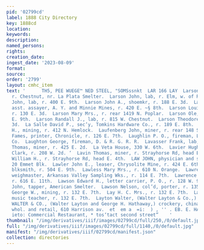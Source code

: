 ```yaml
---
pid: '02799cd'
label: 1888 City Directory
key: 1888cd
location: 
keywords: 
description: 
named_persons: 
rights: 
creation_date: 
ingest_date: '2023-08-09'
format: 
source: 
order: '2799'
layout: cmhc_item
text: '      TH5, PEE WUEGE™ NED STEEL, "SOMSssnkt  LAR 166 LAY  Larson John, lab,
  r. Chestnut, nr. La Plata Smelter.  Larson John, lab, r. Elm, w. of R. R. track.  Larson
  John, lab, r. 400 E. 9th.  Larson John A., shoemkr, r. 188 E. 3d.  Larson John G.,
  asst. assayer, A. Y. and Minnie Mines, r. 420 E. ~§ 8th.  Larson Louis J., miner,
  r. 130 E. 3d.  Larson Mary Mrs., r. rear 1419 N. Poplar.  Larson Ole, lab, r. 400
  E. 9th.  Larson Randall J., lab, r. 815 W. Chestnut.  Larson Theodore, r. 1244 E.
  3d.  La Salle David P., sec’y, Tomkins Hardware Co., r. 189 E. 8th.  Lathrop Freeman
  H., mining, r. 412 N. Hemlock.  Laufenberg John, miner, r. rear 148 S. Toledo av.  Laughlin
  Fames, printer, Chronicle, r. 126 E. 7th.  Laughlin P. O., fireman, Lee Basin Mining
  Co.  Laughton George, fireman, D. & R. G. R. R.  Lavasser Frank, lab, American Smelter.  Laverick
  Thomas, miner, r. 425 E. 2d.  La Veta House, 330 W. 6th.  Lavier Hugh, clk, J. D.
  Clark, r. 208 W. 2d. ‘  Lavin Thomas, miner, r. Strayhorse Rd, head E. 4th.  Lavin
  William H., r. Strayhorse Rd, head E. 4th.  LAW JOHN, physician and surgeon, room
  20 Emmet Blk.  Lawler John E., leaser, Chrysolite Mine, r. 424 E. 6th.  Lawler Patrick,
  blksmith, r. 504 E. 9th.  Lawless Mary Mrs., r. 610 N. Orange.  Lawrence Geno S.,
  weighmaster, Arkansas Valley Sampling Wks., r. 114 E. 7th.  Lawrence William H.,
  r. 616 E. 11th.  Lawson Edward H., letter carrier, P. O., r. 128 W. 9th.  Lawson
  John, tapper, American Smelter.  Lawson Nelson, col’d, porter, r. 135 W. 2d.  Lay
  George W., mining, r. 132 E. 7th.  Lay H. C. Mrs., r. 132 E. 7th.  Lay William F.,
  music teacher, r. 132 E. 7th.  Layton Walter, (Walter Layton & Co.,) r. 114 E. 7th.  LAYTON
  WALTER & CO., (Walter Layton and George H. Hathaway,) crockery, china and glassware,
  whol. and retail, 610 Harrison av.  et  em a  =i:  ) , '' . EB. E. HAYHURST, Pr
  ieto: Commercial Restaurant, * tos‘tact second street”    '
thumbnail: "/img/derivatives/iiif/images/02799cd/full/250,/0/default.jpg"
full: "/img/derivatives/iiif/images/02799cd/full/1140,/0/default.jpg"
manifest: "/img/derivatives/iiif/02799cd/manifest.json"
collection: directories
---
```


